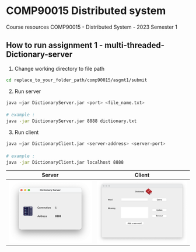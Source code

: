 # COMP90015 Distributed system
Course resources COMP90015 - Distributed System - 2023 Semester 1

## How to run assignment 1 - multi-threaded-Dictionary-server

1. Change working directory to file path  
```bash
cd replace_to_your_folder_path/comp90015/asgmt1/submit
```
2. Run server  
```bash
java –jar DictionaryServer.jar <port> <file_name.txt>

# example :
java -jar DictionaryServer.jar 8888 dictionary.txt
```
3. Run client  
```bash
java –jar DictionaryClient.jar <server-address> <server-port>

# example :
java -jar DictionaryClient.jar localhost 8888
```
Server             |  Client
:-------------------------:|:-------------------------:
<img src="https://raw.githubusercontent.com/imswagk727/comp90015/main/asgmt1/demo_picture/server.png" style="width: 100%">  |  <img src="https://raw.githubusercontent.com/imswagk727/comp90015/main/asgmt1/demo_picture/client.png" style="width: 100%">
